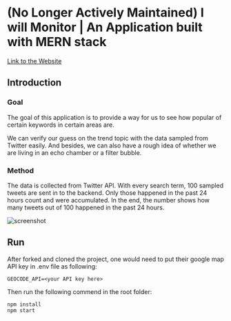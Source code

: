 # (No Longer Actively Maintained) I will Monitor | An Application built with MERN stack

[Link to the Website](https://i-will-monitor.herokuapp.com/)

## Introduction

### Goal
The goal of this application is to provide a way for us to see how popular of certain keywords
in certain areas are.

We can verify our guess on the trend topic with the data sampled from Twitter easily.
And besides, we can also have a rough idea of whether we are living in an echo chamber or a filter bubble.

### Method
The data is collected from Twitter API.
With every search term, 100 sampled tweets are sent in to the backend.
Only those happened in the past 24 hours count and were accumulated.
In the end, the number shows how many tweets out of 100 happened in the past 24 hours.
          
![screenshot](https://qp9hsa.dm.files.1drv.com/y4m_tcu_pyS9JUs4J3294hESBoyX88nxHMnHXFkIHtFtpgu2h7J7Eu1A2kKldh5bcc2x_9AeZOasj961Fh1UKmdC2sYNAujxNMI1x26Hh1xKro_RtNwPbdD9-_wfXUiCUf8-ApthKjIy-Uqrb-_tFQE14k5pfE4TET4h96xnOTzm_AZMkQV5abKrSpr71wHTwM26B3K4ilQ6s0QtxUqBCys5w?width=1600&height=900&cropmode=none)

## Run

After forked and cloned the project, one would need to put their google map API key in .env file as following:

```
GEOCODE_API=<your API key here>
```

Then run the following commend in the root folder:
```
npm install
npm start
```
